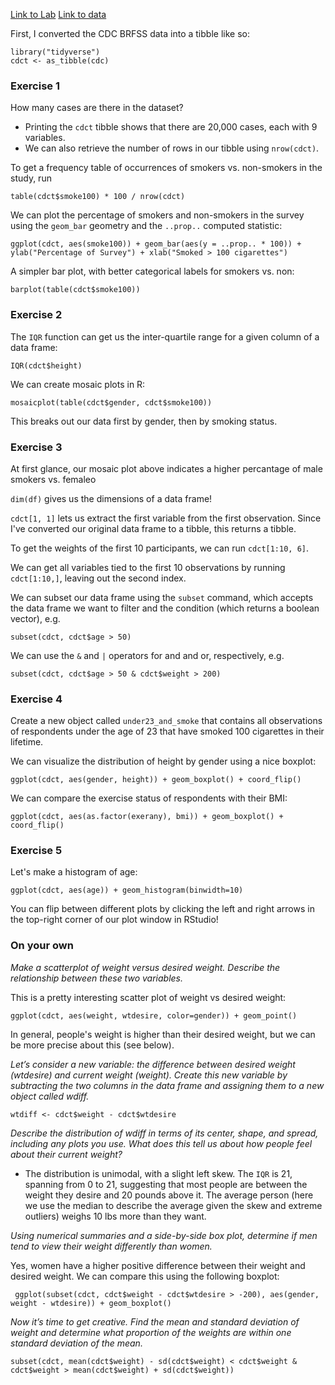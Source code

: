 [Link to Lab](http://htmlpreview.github.io/?https://github.com/andrewpbray/oiLabs-base-R/blob/master/intro_to_data/intro_to_data.html)
[Link to data](https://www.cdc.gov/brfss/)

First, I converted the CDC BRFSS data into a tibble like so:

    library("tidyverse")
    cdct <- as_tibble(cdc)

### Exercise 1

How many cases are there in the dataset?

* Printing the `cdct` tibble shows that there are 20,000 cases, each with 9 variables.
* We can also retrieve the number of rows in our tibble using `nrow(cdct)`.

To get a frequency table of occurrences of smokers vs. non-smokers in the study, run

    table(cdct$smoke100) * 100 / nrow(cdct)

We can plot the percentage of smokers and non-smokers in the survey using the `geom_bar` geometry and the `..prop..` computed statistic:

    ggplot(cdct, aes(smoke100)) + geom_bar(aes(y = ..prop.. * 100)) + ylab("Percentage of Survey") + xlab("Smoked > 100 cigarettes")

A simpler bar plot, with better categorical labels for smokers vs. non:
    
    barplot(table(cdct$smoke100))

### Exercise 2

The `IQR` function can get us the inter-quartile range for a given column of a data frame:

    IQR(cdct$height)

We can create mosaic plots in R:

    mosaicplot(table(cdct$gender, cdct$smoke100))

This breaks out our data first by gender, then by smoking status.

### Exercise 3

At first glance, our mosaic plot above indicates a higher percantage of male smokers vs. femaleo

`dim(df)` gives us the dimensions of a data frame!

`cdct[1, 1]` lets us extract the first variable from the first observation. Since I've converted our original data frame to a tibble, this returns a tibble.

To get the weights of the first 10 participants, we can run `cdct[1:10, 6]`.

We can get all variables tied to the first 10 observations by running `cdct[1:10,]`, leaving out the second index.

We can subset our data frame using the `subset` command, which accepts the data frame we want to filter and the condition (which returns a boolean vector), e.g.

    subset(cdct, cdct$age > 50)

We can use the `&` and `|` operators for and and or, respectively, e.g.

    subset(cdct, cdct$age > 50 & cdct$weight > 200)

### Exercise 4

Create a new object called `under23_and_smoke` that contains all observations of respondents under the age of 23 that have smoked 100 cigarettes in their lifetime.

We can visualize the distribution of height by gender using a nice boxplot:

    ggplot(cdct, aes(gender, height)) + geom_boxplot() + coord_flip()

We can compare the exercise status of respondents with their BMI:

    ggplot(cdct, aes(as.factor(exerany), bmi)) + geom_boxplot() + coord_flip()

### Exercise 5

Let's make a histogram of age:

    ggplot(cdct, aes(age)) + geom_histogram(binwidth=10)

You can flip between different plots by clicking the left and right arrows in the top-right corner of our plot window in RStudio!

### On your own

_Make a scatterplot of weight versus desired weight. Describe the relationship between these two variables._

This is a pretty interesting scatter plot of weight vs desired weight:

    ggplot(cdct, aes(weight, wtdesire, color=gender)) + geom_point()

In general, people's weight is higher than their desired weight, but we can be more precise about this (see below).

_Let’s consider a new variable: the difference between desired weight (wtdesire) and current weight (weight). Create this new variable by subtracting the two columns in the data frame and assigning them to a new object called wdiff._

    wtdiff <- cdct$weight - cdct$wtdesire

_Describe the distribution of wdiff in terms of its center, shape, and spread, including any plots you use. What does this tell us about how people feel about their current weight?_

* The distribution is unimodal, with a slight left skew. The `IQR` is 21, spanning from 0 to 21, suggesting that most people are between the weight they desire and 20 pounds above it. The average person (here we use the median to describe the average given the skew and extreme outliers) weighs 10 lbs more than they want.

_Using numerical summaries and a side-by-side box plot, determine if men tend to view their weight differently than women._

Yes, women have a higher positive difference between their weight and desired weight. We can compare this using the following boxplot:

     ggplot(subset(cdct, cdct$weight - cdct$wtdesire > -200), aes(gender, weight - wtdesire)) + geom_boxplot()

_Now it’s time to get creative. Find the mean and standard deviation of weight and determine what proportion of the weights are within one standard deviation of the mean._

    subset(cdct, mean(cdct$weight) - sd(cdct$weight) < cdct$weight & cdct$weight > mean(cdct$weight) + sd(cdct$weight))
